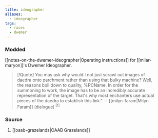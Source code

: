 ```yaml
---
title: ideographer
aliases:
  - ideographer
tags:
  - races
  - dwemer
---
```

### Modded
[[notes-on-the-dwemer-ideographer|Operating instructions]] for [[milar-maryon]]'s Dwemer Ideographer.

> [!Quote]
> You may ask why would I not just scrawl out images of daedra onto parchment rather than using that bulky machine? Well, the reasons boil down to quality, %PCName. In order for the summoning to work, the image has to be an incredibly accurate representation of the target. That's why most enchanters use actual pieces of the daedra to establish this link."
> -- [[milyn-faram|Milyn Faram]] (dialogue) <sup>[1]</sup>
### Source
1. [[oaab-grazelands|OAAB Grazelands]]